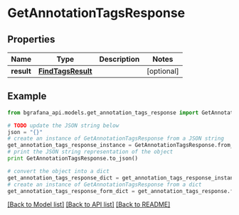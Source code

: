 # GetAnnotationTagsResponse


## Properties
Name | Type | Description | Notes
------------ | ------------- | ------------- | -------------
**result** | [**FindTagsResult**](FindTagsResult.md) |  | [optional] 

## Example

```python
from bgrafana_api.models.get_annotation_tags_response import GetAnnotationTagsResponse

# TODO update the JSON string below
json = "{}"
# create an instance of GetAnnotationTagsResponse from a JSON string
get_annotation_tags_response_instance = GetAnnotationTagsResponse.from_json(json)
# print the JSON string representation of the object
print GetAnnotationTagsResponse.to_json()

# convert the object into a dict
get_annotation_tags_response_dict = get_annotation_tags_response_instance.to_dict()
# create an instance of GetAnnotationTagsResponse from a dict
get_annotation_tags_response_form_dict = get_annotation_tags_response.from_dict(get_annotation_tags_response_dict)
```
[[Back to Model list]](../README.md#documentation-for-models) [[Back to API list]](../README.md#documentation-for-api-endpoints) [[Back to README]](../README.md)


